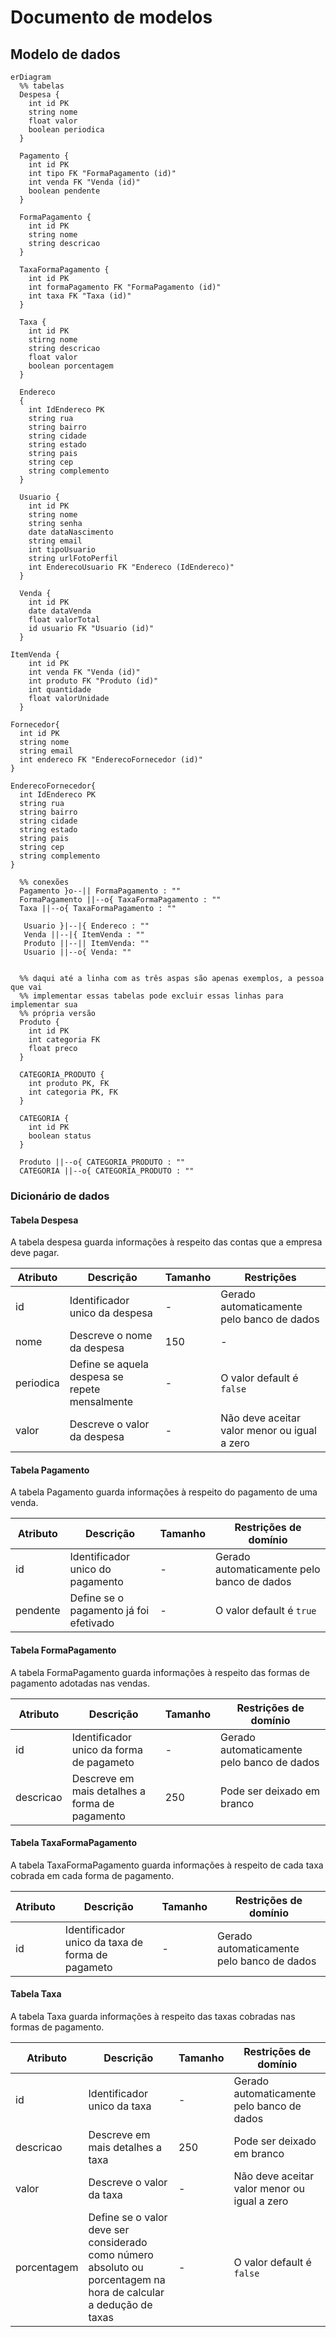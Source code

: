 # Documento de modelos

## Modelo de dados

```mermaid
erDiagram
  %% tabelas
  Despesa {
    int id PK
    string nome
    float valor
    boolean periodica
  }

  Pagamento {
    int id PK
    int tipo FK "FormaPagamento (id)"
    int venda FK "Venda (id)"
    boolean pendente
  }

  FormaPagamento {
    int id PK
    string nome
    string descricao
  }

  TaxaFormaPagamento {
    int id PK
    int formaPagamento FK "FormaPagamento (id)"
    int taxa FK "Taxa (id)"
  }

  Taxa {
    int id PK
    stirng nome
    string descricao
    float valor
    boolean porcentagem
  }
  
  Endereco 
  {
    int IdEndereco PK
    string rua
    string bairro
    string cidade
    string estado
    string pais
    string cep
    string complemento
  }
  
  Usuario {
    int id PK
    string nome
    string senha
    date dataNascimento
    string email
    int tipoUsuario
    string urlFotoPerfil
    int EnderecoUsuario FK "Endereco (IdEndereco)"
  }
  
  Venda {
    int id PK
    date dataVenda
    float valorTotal
    id usuario FK "Usuario (id)"
  }
  
ItemVenda {
    int id PK
    int venda FK "Venda (id)"
    int produto FK "Produto (id)"
    int quantidade
    float valorUnidade
  } 

Fornecedor{
  int id PK
  string nome
  string email
  int endereco FK "EnderecoFornecedor (id)"
}

EnderecoFornecedor{
  int IdEndereco PK
  string rua
  string bairro
  string cidade
  string estado
  string pais
  string cep
  string complemento
}
  
  %% conexões
  Pagamento }o--|| FormaPagamento : ""
  FormaPagamento ||--o{ TaxaFormaPagamento : ""
  Taxa ||--o{ TaxaFormaPagamento : ""
  
   Usuario }|--|{ Endereco : ""
   Venda ||--|{ ItemVenda : ""
   Produto ||--|| ItemVenda: ""
   Usuario ||--o{ Venda: ""


  %% daqui até a linha com as três aspas são apenas exemplos, a pessoa que vai
  %% implementar essas tabelas pode excluir essas linhas para implementar sua
  %% própria versão
  Produto {
    int id PK
    int categoria FK
    float preco
  }

  CATEGORIA_PRODUTO {
    int produto PK, FK
    int categoria PK, FK
  }

  CATEGORIA {
    int id PK
    boolean status
  }

  Produto ||--o{ CATEGORIA_PRODUTO : ""
  CATEGORIA ||--o{ CATEGORIA_PRODUTO : ""
```

### Dicionário de dados

#### Tabela Despesa

A tabela despesa guarda informações à respeito das contas que a empresa deve
pagar.

| Atributo | Descrição | Tamanho | Restrições |
| -------- | --------- | ------- | ---------- |
| id       | Identificador unico da despesa | - | Gerado automaticamente pelo banco de dados |
| nome     | Descreve o nome da despesa | 150 | - |
| periodica | Define se aquela despesa se repete mensalmente | - | O valor default é `false` |
| valor    | Descreve o valor da despesa | - | Não deve aceitar valor menor ou igual a zero |

#### Tabela Pagamento

A tabela Pagamento guarda informações à respeito do pagamento de uma venda.

| Atributo | Descrição | Tamanho | Restrições de domínio |
| -------- | --------- | ------- | --------------------- |
| id       | Identificador unico do pagamento | - | Gerado automaticamente pelo banco de dados |
| pendente | Define se o pagamento já foi efetivado | - | O valor default é `true` |

#### Tabela FormaPagamento

A tabela FormaPagamento guarda informações à respeito das formas de pagamento
adotadas nas vendas.

| Atributo | Descrição | Tamanho | Restrições de domínio |
| -------- | --------- | ------- | --------------------- |
| id       | Identificador unico da forma de pagameto | - | Gerado automaticamente pelo banco de dados |
| descricao | Descreve em mais detalhes a forma de pagamento | 250 | Pode ser deixado em branco |

#### Tabela TaxaFormaPagamento

A tabela TaxaFormaPagamento guarda informações à respeito de cada taxa cobrada
em cada forma de pagamento.

| Atributo | Descrição | Tamanho | Restrições de domínio |
| -------- | --------- | ------- | --------------------- |
| id       | Identificador unico da taxa de forma de pagameto | - | Gerado automaticamente pelo banco de dados |

#### Tabela Taxa

A tabela Taxa guarda informações à respeito das taxas cobradas nas formas de
pagamento.

| Atributo | Descrição | Tamanho | Restrições de domínio |
| -------- | --------- | ------- | --------------------- |
| id       | Identificador unico da taxa | - | Gerado automaticamente pelo banco de dados |
| descricao | Descreve em mais detalhes a taxa | 250 | Pode ser deixado em branco |
| valor    | Descreve o valor da taxa | - | Não deve aceitar valor menor ou igual a zero |
| porcentagem | Define se o valor deve ser considerado como número absoluto ou porcentagem na hora de calcular a dedução de taxas | - | O valor default é `false` |
